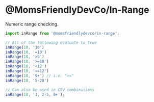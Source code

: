 @MomsFriendlyDevCo/In-Range
===========================
Numeric range checking.

```javascript
import inRange from '@momsfriendlydevco/in-range';

// All of the following evaluate to true
inRange(10, '10')
inRange(10, '=10')
inRange(10, '>9')
inRange(10, '>=10')
inRange(10, '<12')
inRange(10, '<=12')
inRange(10, '9+') // i.e. ">="
inRange(10, '5-20')

// Can also be used in CSV combinations
inRange(10, '1, 2-5, 9+');
```
